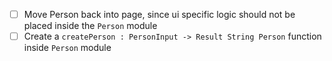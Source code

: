 - [ ] Move Person back into page, since ui specific logic should not be placed inside the `Person` module
- [ ] Create a `createPerson : PersonInput -> Result String Person` function inside `Person` module